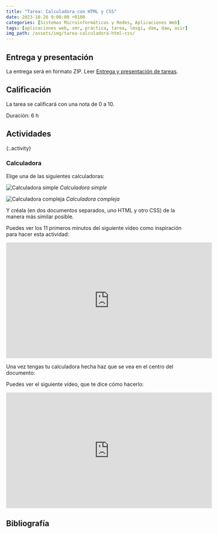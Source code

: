 ```yaml
---
title: "Tarea: Calculadora con HTML y CSS"
date: 2023-10-26 9:00:00 +0100
categories: [Sistemas Microinformáticos y Redes, Aplicaciones Web]
tags: [aplicaciones web, smr, práctica, tarea, lmsgi, dam, daw, asir]
img_path: /assets/img/tarea-calculadora-html-css/
---
```


## Entrega y presentación

La entrega será en formato ZIP. Leer [Entrega y presentación de tareas](/posts/entrega-presentacion-tareas/).

## Calificación

La tarea se calificará con una nota de 0 a 10.

Duración: 6 h

## Actividades

{:.activity}
### Calculadora

Elige una de las siguientes calculadoras:

![Calculadora simple](calculadora1.png)
_Calculadora simple_

![Calculadora compleja](calculadora2.avif)
_Calculadora compleja_

Y créala (en dos documentos separados, uno HTML y otro CSS) de la manera más similar posible.

Puedes ver los 11 primeros minutos del siguiente vídeo como inspiración para hacer esta actividad:

<iframe width="560" height="315" src="https://www.youtube.com/embed/hZFEgkrOwks?si=DXtcquWIF5hPmIjQ" title="YouTube video player" frameborder="0" allow="accelerometer; autoplay; clipboard-write; encrypted-media; gyroscope; picture-in-picture; web-share" allowfullscreen></iframe>

Una vez tengas tu calculadora hecha haz que se vea en el centro del documento:

Puedes ver el siguiente vídeo, que te dice cómo hacerlo:

<iframe width="560" height="315" src="https://www.youtube.com/embed/7h6P0m5lE2c?si=9lSFFGOka1Od_tCU" title="YouTube video player" frameborder="0" allow="accelerometer; autoplay; clipboard-write; encrypted-media; gyroscope; picture-in-picture; web-share" allowfullscreen></iframe>

## Bibliografía

